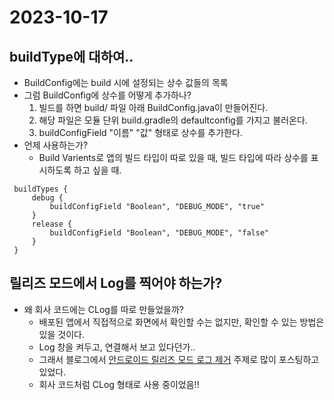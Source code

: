 # 2023-10-17

## buildType에 대하여..
- BuildConfig에는 build 시에 설정되는 상수 값들의 목록
- 그럼 BuildConfig에 상수를 어떻게 추가하나?
  1. 빌드를 하면 build/ 파일 아래 BuildConfig.java이 만들어진다.
  2. 해당 파일은 모듈 단위 build.gradle의 defaultconfig를 가지고 불러온다.
  3. buildConfigField "이름" "값" 형태로 상수를 추가한다.
- 언제 사용하는가?
  - Build Varients로 앱의 빌드 타입이 따로 있을 때, 빌드 타입에 따라 상수를 표시하도록 하고 싶을 때.
 ```
  buildTypes {
      debug {
          buildConfigField "Boolean", "DEBUG_MODE", "true"
      }
      release {
          buildConfigField "Boolean", "DEBUG_MODE", "false"
      }
  }
 ```

## 릴리즈 모드에서 Log를 찍어야 하는가?
- 왜 회사 코드에는 CLog를 따로 만들었을까?
  - 배포된 앱에서 직접적으로 화면에서 확인할 수는 없지만, 확인할 수 있는 방법은 있을 것이다.
  - Log 창을 켜두고, 연결해서 보고 있다던가..
  - 그래서 블로그에서 [안드로이드 릴리즈 모드 로그 제거](https://www.google.com/search?q=%EC%95%88%EB%93%9C%EB%A1%9C%EC%9D%B4%EB%93%9C+%EB%A6%B4%EB%A6%AC%EC%A6%88+%EB%AA%A8%EB%93%9C+%EC%A0%9C%EA%B1%B0&rlz=1C5CHFA_enKR1076KR1076&oq=%EC%95%88%EB%93%9C%EB%A1%9C%EC%9D%B4%EB%93%9C+%EB%A6%B4%EB%A6%AC%EC%A6%88+%EB%AA%A8%EB%93%9C+%EC%A0%9C%EA%B1%B0&gs_lcrp=EgZjaHJvbWUyCQgAEEUYORigATIGCAEQRRg90gEIMzUxMGowajSoAgCwAgA&sourceid=chrome&ie=UTF-8) 주제로 많이 포스팅하고 있었다.
  - 회사 코드처럼 CLog 형태로 사용 중이었음!!
